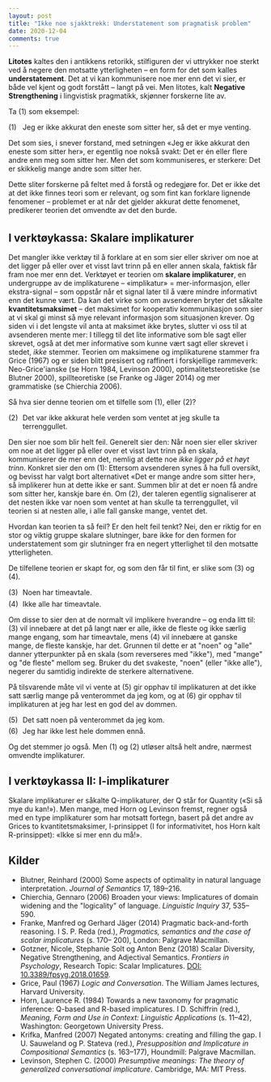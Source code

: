 ```yaml
---
layout: post
title: "Ikke noe sjakktrekk: Understatement som pragmatisk problem"
date: 2020-12-04
comments: true
---
```

<style>
  ol {
  margin-left: 0;
  padding-left: 0;
}
ol li {
  display: block;
  margin-bottom: .4em;
  margin-left: 2em;
}
ol li::before {
  display: inline-block;
  content: "(" counter(item) ") ";
  counter-increment: item;
  width: 2em;
  margin-left: -2em;
}
figcaption {
    color: #333;
    text-align: center;
    font-family: Optima, Candara, Calibri, Arial, sans-serif;
    font-size: .8em;
  line-height: 1.2em;
}	
  .zoom:hover {
  -ms-transform: scale(3); /* IE 9 */
  -webkit-transform: scale(3); /* Safari 3-8 */
  transform: scale(2); 
  transform-origin: 100% 0%;
}
  .small {
  font-variant: small-caps;
}
</style>

<div class="ingress"><p><b>Litotes</b> kaltes den i antikkens retorikk, stilfiguren der vi uttrykker noe sterkt ved å negere den motsatte ytterligheten – en form for det som kalles <b>understatement</b>. Det at vi kan kommunisere noe mer enn det vi sier, er både vel kjent og godt forstått – langt på vei. Men litotes, kalt <b>Negative Strengthening</b> i lingvistisk pragmatikk, skjønner forskerne lite av.</p></div>
<p>Ta (1) som eksempel: </p>
<ol style="margin-top: .4em"><li>Jeg er ikke akkurat den eneste som sitter her, så det er mye venting.
</li></ol>
<p>Det som sies, i snever forstand, med setningen &laquo;Jeg er ikke akkurat den eneste som sitter her&raquo;, er egentlig noe nokså svakt: Det er én eller flere andre enn meg som sitter her. Men det som kommuniseres, er sterkere: Det er skikkelig mange andre som sitter her.</p>
<p>Dette sliter forskerne på feltet med å forstå og redegjøre for. Det er ikke det at det ikke finnes teori som er relevant, og som fint kan forklare lignende fenomener – problemet er at når det gjelder akkurat dette fenomenet, predikerer teorien det omvendte av det den burde.</p>
<h2 style="margin-top: 1.6em">I verktøykassa: Skalare implikaturer</h2>
<p>Det mangler ikke verktøy til å forklare at en som sier eller skriver om noe at det ligger på eller over et visst lavt trinn på en eller annen skala, faktisk får fram noe mer enn det. Verktøyet er teorien om <b>skalare implikaturer</b>, en undergruppe av de implikaturene – &laquo;implikatur&raquo; = mer-informasjon, eller ekstra-signal – som oppstår når et signal later til å være mindre informativt enn det kunne vært. Da kan det virke som om avsenderen bryter det såkalte <b>kvantitetsmaksimet</b> – det maksimet for kooperativ kommunikasjon som sier at vi skal gi minst så mye relevant informasjon som situasjonen krever. Og siden vi i det lengste vil anta at maksimet ikke brytes, slutter vi oss til at avsenderen mente mer: I tillegg til det lite informative som ble sagt eller skrevet, også at det mer informative som kunne vært sagt eller skrevet i stedet, <i>ikke</i> stemmer. Teorien om maksimene og implikaturene stammer fra Grice (1967) og er siden blitt presisert og raffinert i forskjellige rammeverk: Neo-Grice'ianske (se Horn 1984, Levinson 2000), optimalitetsteoretiske (se Blutner 2000), spillteoretiske (se Franke og Jäger 2014) og mer grammatiske (se Chierchia 2006).</p>
<p>Så hva sier denne teorien om et tilfelle som (1), eller (2)?
</p>
<ol style="margin-top: .4em; counter-reset: item 1"><li>Det var ikke akkurat hele verden som ventet at jeg skulle ta terrenggullet.
  </li></ol>
  <p>Den sier noe som blir helt feil. Generelt sier den: Når noen sier eller skriver om noe at det ligger på eller over et visst lavt trinn på en skala, kommuniserer de mer enn det, nemlig at dette noe <i>ikke ligger på et høyt trinn</i>. Konkret sier den om (1): Ettersom avsenderen synes å ha full oversikt, og bevisst har valgt bort alternativet &laquo;Det er mange andre som sitter her&raquo;, så implikerer hun at dette ikke er sant. Summen blir at det er noen få andre som sitter her, kanskje bare én. Om (2), der taleren  egentlig signaliserer at det nesten ikke var noen som ventet at han skulle ta terrenggullet, vil teorien si at nesten alle, i alle fall ganske mange, ventet det. 
  </p>
  <p>Hvordan kan teorien ta så feil? Er den helt feil tenkt? Nei, den er riktig for en stor og viktig gruppe skalare slutninger, bare ikke for den formen for understatement som gir slutninger fra en negert ytterlighet til den motsatte ytterligheten.
  </p>
  <p>De tilfellene teorien er skapt for, og som den får til fint, er slike som (3) og (4).</p>
<ol style="margin-top: .4em; counter-reset: item 2">
  <li>Noen har timeavtale.</li>
  <li>Ikke alle har timeavtale.</li></ol>
  <p>Om disse to sier den at de normalt vil implikere hverandre – og enda litt til: (3) vil innebære at det på langt nær er alle, ikke de fleste og ikke særlig mange engang, som har timeavtale, mens (4) vil innebære at ganske mange, de fleste kanskje, har det. Grunnen til dette er at "noen" og "alle" danner ytterpunkter på en skala (som reverseres med "ikke"), med "mange" og "de fleste" mellom seg. Bruker du det svakeste, "noen" (eller "ikke alle"), negerer du samtidig indirekte de sterkere alternativene.</p>
  <p>På tilsvarende måte vil vi vente at (5) gir opphav til implikaturen at det ikke satt særlig mange på venterommet da jeg kom, og at (6) gir opphav til implikaturen at jeg har lest en god del av dommen.</p>
  <ol style="margin-top: .4em; counter-reset: item 4"><li>Det satt noen på venterommet da jeg kom.
  </li>
<li>Jeg har ikke lest hele dommen ennå.
  </li></ol>
  <p>Og det stemmer jo også. Men (1) og (2) utløser altså helt andre, nærmest omvendte implikaturer.</p>
  <h2>I verktøykassa II: I-implikaturer</h2>
  <p>Skalare implikaturer er såkalte Q-implikaturer, der Q står for Quantity (&laquo;Si så mye du kan!&raquo;). Men mange, med Horn og Levinson fremst, regner også med en type implikaturer som har motsatt fortegn, basert på det andre av Grices to kvantitetsmaksimer, I-prinsippet (I for informativitet, hos Horn kalt R-prinsippet): &laquo;Ikke si mer enn du må!&raquo;.
  </p>


<h2>Kilder</h2>
<ul id="pubs">
  <li>Blutner, Reinhard (2000) Some aspects of optimality in natural language interpretation. <i>Journal of Semantics</i> 17, 189–216.
  </li>
  <li>Chierchia, Gennaro (2006) Broaden your views: Implicatures of domain widening and the "logicality" of language. <i>Linguistic Inquiry</i> 37, 535–590.
  </li>
  <li>Franke, Manfred og Gerhard Jäger (2014) Pragmatic back-and-forth reasoning. I S. P. Reda (red.), <i>Pragmatics, semantics and the case of scalar implicatures</i> (s. 170– 200), London: Palgrave Macmillan.</li>
  <li>Gotzner, Nicole, Stephanie Solt og Anton Benz (2018) Scalar Diversity, Negative Strengthening, and Adjectival Semantics. <i>Frontiers in Psychology</i>, Research Topic: Scalar Implicatures. <a href="https://doi.org/10.3389/fpsyg.2018.01659">DOI: 10.3389/fpsyg.2018.01659</a>.</li>
  <li>Grice, Paul (1967) <i>Logic and Conversation</i>. The William James lectures, Harvard University.</li>
  <li>Horn, Laurence R. (1984) Towards a new taxonomy for pragmatic inference: Q-based and R-based implicatures. I D. Schiffrin (red.), <i>Meaning, Form and Use in Context: Linguistic Applications</i> (s. 11–42), Washington: Georgetown University Press.
  </li>
  <li>Krifka, Manfred (2007) Negated antonyms: creating and filling the gap. I U. Sauweland og P. Stateva (red.), <i>Presupposition and Implicature in Compositional Semantics</i> (s. 163–177), Houndmill: Palgrave Macmillan.
  </li>
  <li>Levinson, Stephen C. (2000) <i>Presumptive meanings: The theory of generalized conversational implicature</i>. Cambridge, MA: MIT Press.</li>
  </ul>
